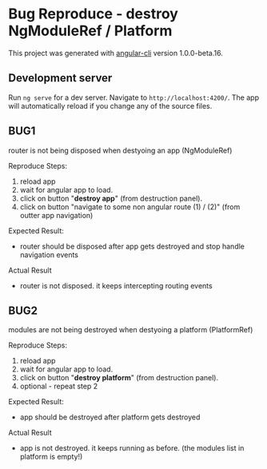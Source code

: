 # Bug Reproduce - destroy NgModuleRef / Platform

This project was generated with [angular-cli](https://github.com/angular/angular-cli) version 1.0.0-beta.16.

## Development server
Run `ng serve` for a dev server. Navigate to `http://localhost:4200/`. The app will automatically reload if you change any of the source files.

## BUG1
router is not being disposed when destyoing an app (NgModuleRef)

Reproduce Steps:
1. reload app
2. wait for angular app to load.
3. click on button "**destroy app**" (from destruction panel).
4. click on button "navigate to some non angular route (1) / (2)" (from outter app navigation)

Expected Result:
- router should be disposed after app gets destroyed and stop handle navigation events 

Actual Result
- router is not disposed. it keeps intercepting routing events



## BUG2
modules are not being destroyed when destyoing a platform (PlatformRef)
     
Reproduce Steps:
1. reload app
2. wait for angular app to load.
3. click on button "**destroy platform**" (from destruction panel).
4. optional - repeat step 2

Expected Result:
- app should be destroyed after platform gets destroyed 

Actual Result
- app is not destroyed. it keeps running as before. (the modules list in platform is empty!)
